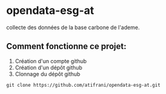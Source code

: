 # opendata-esg-at

collecte des données de la base carbone de l'ademe.

## Comment fonctionne ce projet:

1. Création d'un compte github
2. Création d'un dépôt github
3. Clonnage du dépôt github 

```
git clone https://github.com/atifrani/opendata-esg-at.git
```
